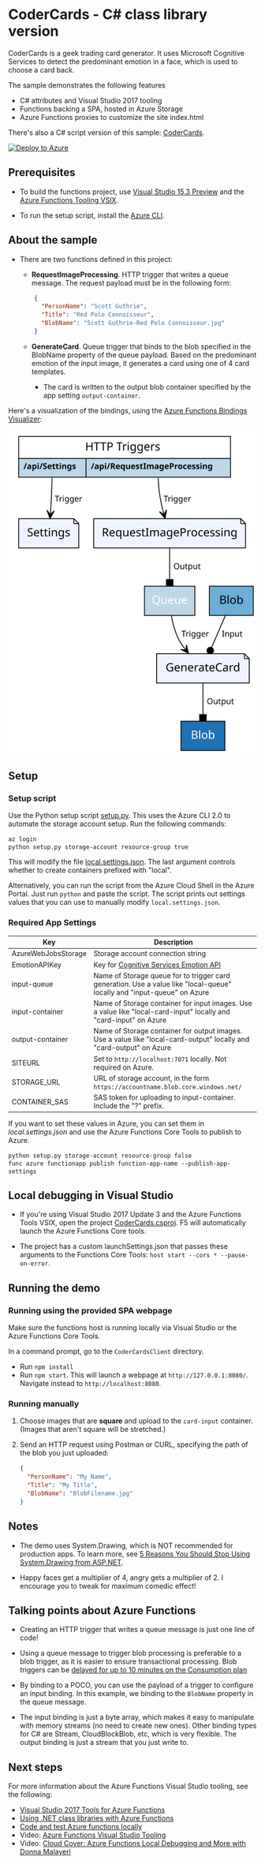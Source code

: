 # CoderCards - C# class library version

CoderCards is a geek trading card generator. It uses Microsoft Cognitive Services to detect the predominant emotion in a face, which is used to choose a card back.

The sample demonstrates the following features
- C# attributes and Visual Studio 2017 tooling
- Functions backing a SPA, hosted in Azure Storage
- Azure Functions proxies to customize the site index.html

There's also a C# script version of this sample: [CoderCards](https://github.com/lindydonna/codercards).

[![Deploy to Azure](http://azuredeploy.net/deploybutton.svg)](https://portal.azure.com/#create/Microsoft.Template/uri/https%3A%2F%2Fraw.githubusercontent.com%2Flindydonna%2FCoderCardsV2%2Fmaster%2FAzureDeploy%2Fazuredeploy.json)

## Prerequisites

* To build the functions project, use [Visual Studio 15.3 Preview](https://www.visualstudio.com/vs/preview/) and the [Azure Functions Tooling VSIX](https://marketplace.visualstudio.com/items?itemName=AndrewBHall-MSFT.AzureFunctionToolsforVisualStudio2017).

* To run the setup script, install the [Azure CLI](https://docs.microsoft.com/en-us/cli/azure/install-azure-cli). 

## About the sample

* There are two functions defined in this project:
  * **RequestImageProcessing**. HTTP trigger that writes a queue message. The request payload must be in the following form:

  ```json
      {
        "PersonName": "Scott Guthrie",
        "Title": "Red Polo Connoisseur",
        "BlobName": "Scott Guthrie-Red Polo Connoisseur.jpg"
      }
  ```

  * **GenerateCard**. Queue trigger that binds to the blob specified in the BlobName property of the queue payload. Based on the predominant emotion of the input image, it generates a card using one of 4 card templates.
     
     * The card is written to the output blob container specified by the app setting `output-container`. 

Here's a visualization of the bindings, using the [Azure Functions Bindings Visualizer](https://functions-visualizer.azurewebsites.net):

![Functions bindings](function-bindings.svg)

## Setup

### Setup script

Use the Python setup script [setup.py](setup.py). This uses the Azure CLI 2.0 to automate the storage account setup. Run the following commands:

```
az login
python setup.py storage-account resource-group true
```

This will modify the file [local.settings.json](CoderCards/local.settings.json). The last argument controls whether to create containers prefixed with "local".

Alternatively, you can run the script from the Azure Cloud Shell in the Azure Portal. Just run `python` and paste the script. The script prints out settings values that you can use to manually modify `local.settings.json`. 

### Required App Settings 

| Key                 | Description |
|-----                | ------|
| AzureWebJobsStorage | Storage account connection string |
| EmotionAPIKey       | Key for [Cognitive Services Emotion API](https://www.microsoft.com/cognitive-services/en-us/emotion-api) |
| input-queue         |  Name of Storage queue for to trigger card generation. Use a value like "local-queue" locally and "input-queue" on Azure
| input-container     | Name of Storage container for input images. Use a value like "local-card-input" locally and "card-input" on Azure |
| output-container     | Name of Storage container for output images. Use a value like "local-card-output" locally and "card-output" on Azure |
| SITEURL              | Set to `http://localhost:7071` locally. Not required on Azure. |
| STORAGE_URL          | URL of storage account, in the form `https://accountname.blob.core.windows.net/` |
| CONTAINER_SAS        | SAS token for uploading to input-container. Include the "?" prefix. |

If you want to set these values in Azure, you can set them in *local.settings.json* and use the Azure Functions Core Tools to publish to Azure.

```
python setup.py storage-account resource-group false
func azure functionapp publish function-app-name --publish-app-settings
```

## Local debugging in Visual Studio 

- If you're using Visual Studio 2017 Update 3 and the Azure Functions Tools VSIX, open the project [CoderCards.csproj](CoderCards/CoderCards.csproj). F5 will automatically launch the Azure Functions Core tools.

- The project has a custom launchSettings.json that passes these arguments to the Functions Core Tools: `host start --cors * --pause-on-error`.

## Running the demo

### Running using the provided SPA webpage

Make sure the functions host is running locally via Visual Studio or the Azure Functions Core Tools.

In a command prompt, go to the `CoderCardsClient` directory.

- Run `npm install`
- Run `npm start`. This will launch a webpage at `http://127.0.0.1:8080/`. Navigate instead to `http://localhost:8080`.

### Running manually 
1. Choose images that are **square** and upload to the `card-input` container. (Images that aren't square will be stretched.)
2. Send an HTTP request using Postman or CURL, specifying the path of the blob you just uploaded:

    ```json
    {
      "PersonName": "My Name", 
      "Title": "My Title",
      "BlobName": "BlobFilename.jpg"
    }
    ```

## Notes

* The demo uses System.Drawing, which is NOT recommended for production apps. To learn more, see [5 Reasons You Should Stop Using System\.Drawing from ASP\.NET](http://photosauce.net/blog/post/5-reasons-you-should-stop-using-systemdrawing-from-aspnet).

* Happy faces get a multiplier of 4, angry gets a multiplier of 2. I encourage you to tweak for maximum comedic effect!

## Talking points about Azure Functions

* Creating an HTTP trigger that writes a queue message is just one line of code!

* Using a queue message to trigger blob processing is preferable to a blob trigger, as it is easier to ensure transactional processing. Blob triggers can be [delayed for up to 10 minutes on the Consumption plan](https://docs.microsoft.com/en-us/azure/azure-functions/functions-scale#how-the-consumption-plan-works)

* By binding to a POCO, you can use the payload of a trigger to configure an input binding. In this example, we binding to the `BlobName` property in the queue message.

* The input binding is just a byte array, which makes it easy to manipulate with memory streams (no need to create new ones). Other binding types for C# are Stream, CloudBlockBlob, etc, which is very flexible. The output binding is just a stream that you just write to.

## Next steps

For more information about the Azure Functions Visual Studio tooling, see the following:

- [Visual Studio 2017 Tools for Azure Functions](https://docs.microsoft.com/en-us/azure/azure-functions/functions-develop-vs)
- [Using \.NET class libraries with Azure Functions](https://docs.microsoft.com/en-us/azure/azure-functions/functions-dotnet-class-library)
- [Code and test Azure functions locally](https://docs.microsoft.com/en-us/azure/azure-functions/functions-run-local)
- Video: [Azure Functions Visual Studio Tooling](https://www.youtube.com/watch?v=BN2sIRrOt8A)
- Video: [Cloud Cover: Azure Functions Local Debugging and More with Donna Malayeri](https://channel9.msdn.com/Shows/Cloud+Cover/Episode-231-Azure-Functions-Local-Debugging-and-More-with-Donna-Malayeri)
